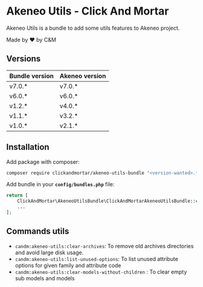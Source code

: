# Akeneo Utils - Click And Mortar

Akeneo Utils is a bundle to add some utils features to Akeneo project.

Made by :heart: by C&M

## Versions

| **Bundle version** | **Akeneo version** |
|--------------------|--------------------|
| v7.0.*             | v7.0.*             |
| v6.0.*             | v6.0.*             |
| v1.2.*             | v4.0.*             |
| v1.1.*             | v3.2.*             |
| v1.0.*             | v2.1.*             |

## Installation

Add package with composer:
```bash
composer require clickandmortar/akeneo-utils-bundle "<version-wanted>.*"
```

Add bundle in your **`config/bundles.php`** file:
```php
return [
    ClickAndMortar\AkeneoUtilsBundle\ClickAndMortarAkeneoUtilsBundle::class => ['all' => true]
    ...
];
```

## Commands utils

* `candm:akeneo-utils:clear-archives`: To remove old archives directories and avoid large disk usage.
* `candm:akeneo-utils:list-unused-options`: To list unused attribute options for given family and attribute code
* `candm:akeneo-utils:clear-models-without-children` : To clear empty sub models and models
